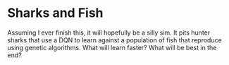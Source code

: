 # Sharks and Fish

Assuming I ever finish this, it will hopefully be a silly sim.
It pits hunter sharks that use a DQN to learn against
a population of fish that reproduce using genetic algorithms.
What will learn faster? What will be best in the end?
